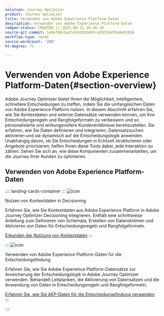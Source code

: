 ```yaml
---
solution: Journey Optimizer
product: Journey Optimizer
title: Verwenden von Adobe Experience Platform-Daten
description: Verwenden von Adobe Experience Platform-Daten
redpen-status: CREATED_||_2025-08-11_20-56-30
source-git-commit: 5a8ef88cba254241933607ca59156d35e0e92926
workflow-type: tm+mt
source-wordcount: '208'
ht-degree: 7%

---
```



# Verwenden von Adobe Experience Platform-Daten{#section-overview}

Adobe Journey Optimizer bietet Ihnen die Möglichkeit, intelligentere, schnellere Entscheidungen zu treffen, indem Sie die umfangreichen Daten von Adobe Experience Platform nutzen. In diesem Abschnitt erfahren Sie, wie Sie Kontextdaten und externe Datensätze verwenden können, um Ihre Entscheidungsregeln und Rangfolgeformeln zu verbessern und so personalisierte und wirkungsvollere Kundenerlebnisse bereitzustellen. Sie erfahren, wie Sie Daten definieren und integrieren, Datensatzsuchen aktivieren und sie dynamisch auf die Entscheidungslogik anwenden. Unabhängig davon, ob Sie Entscheidungen in Echtzeit strukturieren oder Angebote priorisieren, helfen Ihnen diese Tools dabei, jede Interaktion zu zählen. Sehen Sie sich an, wie diese Komponenten zusammenarbeiten, um die Journey Ihrer Kunden zu optimieren.

## Verwenden von Adobe Experience Platform-Daten

:::: landing-cards-container
:::
![icon](https://cdn.experienceleague.adobe.com/icons/puzzle-piece.svg?lang=de)

Nutzen von Kontextdaten in Decisioning

Erfahren Sie, wie Sie Kontextdaten aus Adobe Experience Platform in Adobe Journey Optimizer Decisioning integrieren. Enthält eine schrittweise Anleitung zum Definieren von Schemata, Erstellen von Datenströmen und Aktivieren von Daten für Entscheidungsregeln und Rangfolgeformeln.

[Erkunden der Nutzung von Kontextdaten](../using/experience-decisioning/context-data.md)
:::

:::
![icon](https://cdn.experienceleague.adobe.com/icons/gear.svg?lang=de)

Verwenden von Adobe Experience Platform-Daten für die Entscheidungsfindung

Erfahren Sie, wie Sie Adobe Experience Platform-Datensätze zur Anreicherung der Entscheidungslogik in Adobe Journey Optimizer verwenden. Behandelt Leitplanken, die Aktivierung von Datensätzen und die Anwendung von Daten in Entscheidungsregeln und Rangfolgeformeln.

[Erfahren Sie, wie Sie AEP-Daten für die Entscheidungsfindung verwenden](../using/experience-decisioning/aep-data-exd.md)
:::

::::
